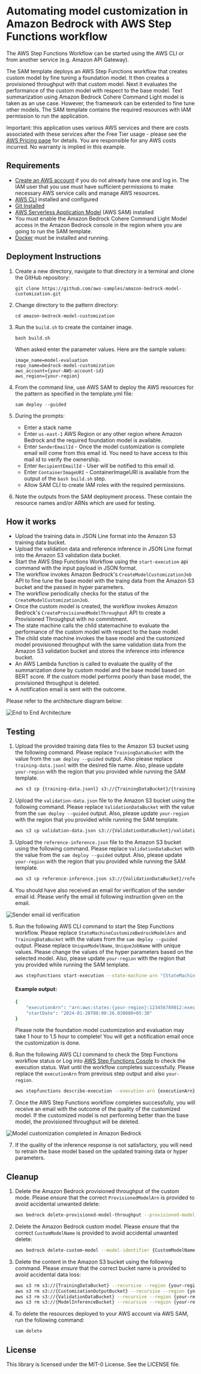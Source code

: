 # Automating model customization in Amazon Bedrock with AWS Step Functions workflow

The AWS Step Functions Workflow can be started using the AWS CLI or from another service (e.g. Amazon API Gateway).

The SAM template deploys an AWS Step Functions workflow that creates custom model by fine tuning a foundation model. It then creates a provisioned throughput with that custom model. Next it evaluates the performance of the custom model with respect to the base model. Text summarization using Amazon Bedrock Cohere Command Light model is taken as an use case. However, the framework can be extended to fine tune other models. The SAM template contains the required resources with IAM permission to run the application.

Important: this application uses various AWS services and there are costs associated with these services after the Free Tier usage - please see the [AWS Pricing page](https://aws.amazon.com/pricing/) for details. You are responsible for any AWS costs incurred. No warranty is implied in this example.

## Requirements

* [Create an AWS account](https://portal.aws.amazon.com/gp/aws/developer/registration/index.html) if you do not already have one and log in. The IAM user that you use must have sufficient permissions to make necessary AWS service calls and manage AWS resources.
* [AWS CLI](https://docs.aws.amazon.com/cli/latest/userguide/install-cliv2.html) installed and configured
* [Git Installed](https://git-scm.com/book/en/v2/Getting-Started-Installing-Git)
* [AWS Serverless Application Model](https://docs.aws.amazon.com/serverless-application-model/latest/developerguide/serverless-sam-cli-install.html) (AWS SAM) installed
* You must enable the Amazon Bedrock Cohere Command Light Model access in the Amazon Bedrock console in the region where you are going to run the SAM template.
* [Docker](https://docs.aws.amazon.com/serverless-application-model/latest/developerguide/install-docker.html) must be installed and running.

## Deployment Instructions

1. Create a new directory, navigate to that directory in a terminal and clone the GitHub repository:
    ``` 
    git clone https://github.com/aws-samples/amazon-bedrock-model-customization.git
    ```

2. Change directory to the pattern directory:
    ```
    cd amazon-bedrock-model-customization
    ```

3. Run the `build.sh` to create the container image.
    ```
    bash build.sh
    ```

    When asked enter the parameter values. Here are the sample values:
    ```
    image_name=model-evaluation
    repo_name=bedrock-model-customization
    aws_account={your-AWS-account-id}
    aws_region={your-region}
    ```

4. From the command line, use AWS SAM to deploy the AWS resources for the pattern as specified in the template.yml file:
    ```
    sam deploy --guided
    ```

5. During the prompts:
    * Enter a stack name
    * Enter `us-east-1` AWS Region or any other region where Amazon Bedrock and the required foundation model is available.
    * Enter `SenderEmailId` - Once the model customization is complete email will come from this email id. You need to have access to this mail id to verify the ownership.
    * Enter `RecipientEmailId` - User will be notified to this email id.
    * Enter `ContainerImageURI` - ContainerImageURI is available from the output of the `bash build.sh` step.
    * Allow SAM CLI to create IAM roles with the required permissions.

6. Note the outputs from the SAM deployment process. These contain the resource names and/or ARNs which are used for testing.

## How it works

* Upload the training data in JSON Line format into the Amazon S3 training data bucket.
* Upload the validation data and reference inference in JSON Line format into the Amazon S3 validation data bucket.
* Start the AWS Step Functions Workflow using the `start-execution` api command with the input payload in JSON format. 
* The workflow invokes Amazon Bedrock's `CreateModelCustomizationJob` API to fine tune the base model with the traing data from the Amazon S3 bucket and the passed in hyper parameters.
* The workflow periodically checks for the status of the `CreateModelCustomizationJob`.
* Once the custom model is created, the workflow invokes Amazon Bedrock's `CreateProvisionedModelThroughput` API to create a Provisioned Throughput with no commitment.
* The state machine calls the child statemachine to evaluate the performance of the custom model with respect to the base model. 
* The child state machine invokes the base model and the customized model provisioned throughput with the same validation data from the Amazon S3 validation bucket and stores the inference into inference bucket.
* An AWS Lambda function is called to evaluate the quality of the summarization done by custom model and the base model based on BERT score. If the custom model performs poorly than base model, the provisioned throughput is deleted. 
* A notification email is sent with the outcome. 

Please refer to the architecture diagram below:

![End to End Architecture](image/architecture.png)


## Testing

1. Upload the provided training data files to the Amazon S3 bucket using the following command. Please replace `TrainingDataBucket` with the value from the `sam deploy --guided` output. Also please replace `training-data.jsonl` with the desired file name. Also, please update `your-region` with the region that you provided while running the SAM template.

   ```bash
   aws s3 cp {training-data.jsonl} s3://{TrainingDataBucket}/{training-data.jsonl} --region {your-region}
   ```

2. Upload the `validation-data.json` file to the Amazon S3 bucket using the following command. Please replace `ValidationDataBucket` with the value from the `sam deploy --guided` output. Also, please update `your-region` with the region that you provided while running the SAM template.

   ```bash
   aws s3 cp validation-data.json s3://{ValidationDataBucket}/validation-data.json --region {your-region}
   ```

3. Upload the `reference-inference.json` file to the Amazon S3 bucket using the following command. Please replace `ValidationDataBucket` with the value from the `sam deploy --guided` output. Also, please update `your-region` with the region that you provided while running the SAM template.

   ```bash
   aws s3 cp reference-inference.json s3://{ValidationDataBucket}/reference-inference.json --region {your-region}
   ```

4. You should have also received an email for verification of the sender email id. Please verify the email id following instruction given on the email.

![Sender email id verification](image/EmailAddressVerificationRequest.png)


5. Run the following AWS CLI command to start the Step Functions workflow. Please replace `StateMachineCustomizeBedrockModelArn` and `TrainingDataBucket` with the values from the `sam deploy --guided` output. Please replace `UniqueModelName`, `UniqueJobName` with unique values. Please change the values of the hyper parameters based on the selected model. Also, please update `your-region` with the region that you provided while running the SAM template.

    ```bash
    aws stepfunctions start-execution --state-machine-arn "{StateMachineCustomizeBedrockModelArn}" --input "{\"BaseModelIdentifier\": \"cohere.command-light-text-v14:7:4k\",\"CustomModelName\": \"{UniqueModelName}\",\"JobName\": \"{UniqueJobName}\",   \"HyperParameters\": {\"evalPercentage\": \"20.0\", \"epochCount\": \"1\", \"batchSize\": \"8\", \"earlyStoppingPatience\": \"6\", \"earlyStoppingThreshold\": \"0.01\", \"learningRate\": \"0.00001\"},\"TrainingDataFileName\": \"{training-data.jsonl}\"}" --region {your-region}
    ```

    #### Example output:

    ```bash
    {
        "executionArn": "arn:aws:states:{your-region}:123456789012:execution:{stack-name}-wcq9oavUCuDH:2827xxxx-xxxx-xxxx-xxxx-xxxx6e369948",
        "startDate": "2024-01-28T08:00:26.030000+05:30"
    }
    ```
    
    Please note the foundation model customization and evaluation may take 1 hour to 1.5 hour to complete! You will get a notification email once the customization is done. 

5. Run the following AWS CLI command to check the Step Functions workflow status or Log into [AWS Step Functions Cosole](https://console.aws.amazon.com/states/home) to check the execution status. Wait until the workflow completes successfully. Please replace the `executionArn` from previous step output and also `your-region`.
    ```bash
    aws stepfunctions describe-execution --execution-arn {executionArn} --query status --region {your-region}
    ```

6. Once the AWS Step Functions workflow completes successfully, you will receive an email with the outcome of the quality of the customized model. If the customized model is not performing better than the base model, the provisioned throughput will be deleted. 

![Model customization completed in Amazon Bedrock](image/ModelCustomizationComplete.png)


7. If the quality of the inference response is not satisfactory, you will need to retrain the base model based on the updated training data or hyper parameters.


## Cleanup
 
1. Delete the Amazon Bedrock provisioned throughput of the custom mode. Please *ensure* that the correct `ProvisionedModelArn` is provided to avoid accidental unwanted delete:
   ```bash
   aws bedrock delete-provisioned-model-throughput --provisioned-model-id {ProvisionedModelArn} --region {your-region}
   ``` 

2. Delete the Amazon Bedrock custom model. Please *ensure* that the correct `CustomModelName` is provided to avoid accidental unwanted delete:
   ```bash
   aws bedrock delete-custom-model --model-identifier {CustomModelName} --region {your-region}
   ``` 

3. Delete the content in the Amazon S3 bucket using the following command. Please *ensure* that the correct bucket name is provided to avoid accidental data loss:
   ```bash
   aws s3 rm s3://{TrainingDataBucket} --recursive --region {your-region}
   aws s3 rm s3://{CustomizationOutputBucket} --recursive --region {your-region}
   aws s3 rm s3://{ValidationDataBucket} --recursive --region {your-region}
   aws s3 rm s3://{ModelInferenceBucket} --recursive --region {your-region}
   ```

4. To delete the resources deployed to your AWS account via AWS SAM, run the following command:
   ```bash
   sam delete
   ```

## License

This library is licensed under the MIT-0 License. See the LICENSE file.

